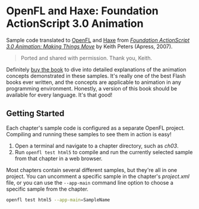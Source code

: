 # OpenFL and Haxe: Foundation ActionScript 3.0 Animation

Sample code translated to [OpenFL](https://openfl.org/) and [Haxe](https://haxe.org/) from [_Foundation ActionScript 3.0 Animation: Making Things Move_](http://www.apress.com/9781590597910) by Keith Peters (Apress, 2007).

> Ported and shared with permission. Thank you, Keith.

Definitely [buy the book](http://www.apress.com/9781590597910) to dive into detailed explanations of the animation concepts demonstrated in these samples. It's really one of the best Flash books ever written, and the concepts are applicable to animation in any programming environment. Honestly, a version of this book should be available for every language. It's that good!

## Getting Started

Each chapter's sample code is configured as a separate OpenFL project. Compiling and running these samples to see them in action is easy!

1. Open a terminal and navigate to a chapter directory, such as _ch03_.
1. Run `openfl test html5` to compile and run the currently selected sample from that chapter in a web browser.

Most chapters contain several different samples, but they're all in one project. You can uncomment a specific sample in the chapter's _project.xml_ file, or you can use the `--app-main` command line option to choose a specific sample from the chapter.

```sh
openfl test html5 --app-main=SampleName
```
